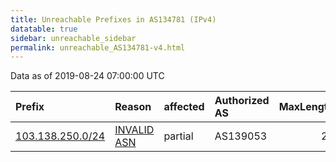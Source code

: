 ```yaml
---
title: Unreachable Prefixes in AS134781 (IPv4)
datatable: true
sidebar: unreachable_sidebar
permalink: unreachable_AS134781-v4.html
---
```


Data as of 2019-08-24 07:00:00 UTC


<div class="datatable-begin"></div>

| Prefix                                                     | Reason                                                                                                   | affected   | Authorized AS   |   MaxLength | Anchor                                       |   unreachable /24s |
|:-----------------------------------------------------------|:---------------------------------------------------------------------------------------------------------|:-----------|:----------------|------------:|:---------------------------------------------|-------------------:|
| [103.138.250.0/24](https://stat.ripe.net/103.138.250.0/24) | [INVALID ASN](https://rpki-validator.ripe.net/announcement-preview?asn=AS134781&prefix=103.138.250.0/24) | partial    | AS139053        |          24 | [APNIC](unreachable_APNIC_RPKI_Root-v4.html) |                  1 |

<div class="datatable-end"></div>